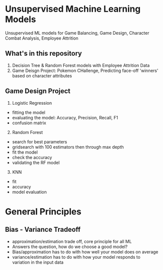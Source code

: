 # Unsupervised Machine Learning Models

Unsupervised ML models for Game Balancing, Game Design, Character Combat Analysis, Employee Attrition

## What's in this repository

1. Decision Tree & Random Forest models with Employee Attrition Data
2. Game Deisgn Project: Pokemon CHallenge, Predicting face-off 'winners' based on character attributes

## Game Design Project

1. Logistic Regression
- fitting the model 
- evaluating the model: Accuracy, Precision, Recall, F1
- confusion matrix

2. Random Forest 
- search for best parameters
- gridsearch with 100 estimators then through max depth
- fit the model
- check the accuracy
- validating the RF model

3. KNN
- fit
- accuracy
- model evaluation

# General Principles

## Bias - Variance Tradeoff
- approximation/estimation trade off, core principle for all ML
- Answers the question, how do we choose a good model? 
- Bias/approximation has to do with how well your model does on average
- variance/estimation has to do with how your model responds to variation in the input data
